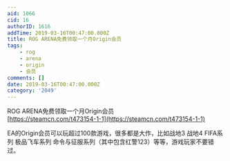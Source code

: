 ```yaml
---
aid: 1066
cid: 16
authorID: 1616
addTime: 2019-03-16T00:47:00.000Z
title: ROG ARENA免费领取一个月Origin会员
tags:
    - rog
    - arena
    - origin
    - 会员
comments: []
date: 2019-03-16T00:47:00.000Z
category: '2049'
---
```


ROG ARENA免费领取一个月Origin会员  
[https://steamcn.com/t473154-1-1](https://steamcn.com/t473154-1-1)

EA的Origin会员可以玩超过100款游戏，很多都是大作，比如战地3 战地4 FIFA系列 极品飞车系列 命令与征服系列（其中包含红警123）等等，游戏玩家不要错过。
